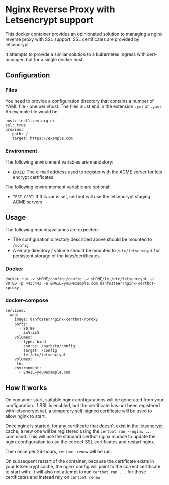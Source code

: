 # Nginx Reverse Proxy with Letsencrypt support

This docker container provides an opinionated solution to managing a nginx reverse proxy with SSL support. SSL certificates are provided by letsencrypt.

It attempts to provide a similar solution to a kubernetes Ingress with cert-manager, but for a single docker host.


## Configuration

### Files

You need to provide a configuration directory that contains a number of YAML file - one per vhost. The files must end in the extension `.yml` or `.yaml`. An example file would be:

```
host: test1.zem.org.uk
ssl: true
proxies:
 - path: /
   target: https://example.com
```

### Environment

The following environment  variables are mandatory:

* `EMAIL`: The e-mail address used to register with the ACME server for lets encrypt certificates

The following environnement variable are optional:

* `TEST_CERT`: If this var is set, certbot will use the letsencrypt staging ACME servers

## Usage

The following mounts/volumes are expected:

* The configuration directory described above should be mounted to `/config`
* A empty directory / volume should be mounted to `/etc/letsencrypt` for persistent storage of the keys/certificates

### Docker

```
docker run -v $HOME/config:/config -v $HOME/le:/etc/letsencrypt -p 80:80 -p 443:443 -e EMAIL=you@example.com danfosteer/nginx-certbot-rproxy
```

### docker-compose

```
services:
  web: 
    image: danfoster/nginx-certbot-rproxy
    ports:
      - 80:80
      - 443:443
    volumes:
      - type: bind
        source: /path/to/config
        target: /config
      - le:/etc/letsencrypt
    volumes:
     le:
    environment:
      - EMAIL=you@example.com
```


## How it works

On container start, suitable nginx configurations will be generated from your configuration. If SSL is enabled, but the certificate has not been registered with letsencrypt yet, a temporary self-signed certificate will be used to allow nginx to start.

Once nginx is started, for any certificate that doesn't exist in the letsencrypt cache, a new one will be registered using the `certbot run --nginx ...` command. This will use the standard certbot nginx module to update the nginx configuration to use the correct SSL certificates and restart nginx.

Then once per 24-hours, `certbot renew` will be run.

On subsequent restart of the container, because the certificate exists in your letsencrypt cache, the nginx config will point to the correct certificate to start with. It will also not attempt to run `certbot run ...` for those certificates and instead rely on `certbot renew` 
